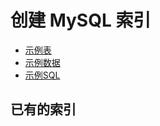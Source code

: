 # 创建 MySQL 索引
* [示例表](infer/music_example_schema.sql)
* [示例数据](http://effectivemysql.com/downloads/music_example.tar.gz)
* [示例SQL](https://github.com/effectiveMySQL/OptimizingSQLStatements/blob/master/sql/chapter04.sql)

## 已有的索引

